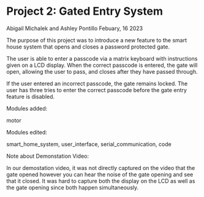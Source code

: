 # Project 2: Gated Entry System
Abigail Michalek and Ashley Pontillo
Febuary, 16 2023

The purpose of this project was to introduce a new feature to the smart house system that opens and closes a password protected gate. 

The user is able to enter a passcode via a matrix keyboard with instructions given on a LCD display. When the correct passcode is entered, the gate will open, allowing the user to pass, and closes after they have passed through.

If the user entered an incorrect passcode, the gate remains locked. The user has three tries to enter the correct passcode before the gate entry feature is disabled.

Modules added:

motor
    
Modules edited:

smart_home_system, user_interface, serial_communication, code
    
    
Note about Demonstation Video:

In our demostation video, it was not directly captured on the video that the gate opened however you can hear the noise of the gate opening and see that it closed. It was hard to capture both the display on the LCD as well as the gate opening since both happen simultaneously. 
